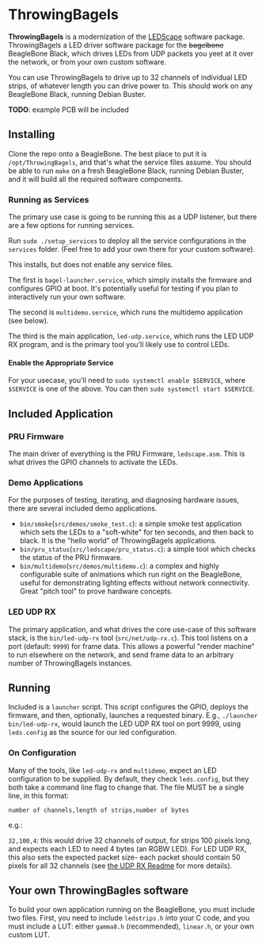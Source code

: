 # ThrowingBagels
**ThrowingBagels** is a modernization of the [LEDScape](https://github.com/osresearch/LEDscape) software package. ThrowingBagels a LED driver software package for the ~~bagelbone~~ BeagleBone Black, which drives LEDs from UDP packets you yeet at it over the network, or from your own custom software.

You can use ThrowingBagels to drive up to 32 channels of individual LED strips, of whatever length you can drive power to. This should work on any BeagleBone Black, running Debian Buster.

**TODO**: example PCB will be included

## Installing
Clone the repo onto a BeagleBone. The best place to put it is `/opt/ThrowingBagels`, and that's what the service files assume. You should be able to run `make` on a fresh BeagleBone Black, running Debian Buster, and it will build all the required software components.

### Running as Services
The primary use case is going to be running this as a UDP listener, but there are a few options for running services.

Run `sudo ./setup_services` to deploy all the service configurations in the `services` folder. (Feel free to add your own there for your custom software).

This installs, but does not enable any service files. 

The first is `bagel-launcher.service`, which simply installs the firmware and configures GPIO at boot. It's potentially useful for testing if you plan to interactively run your own software.

The second is `multidemo.service`, which runs the multidemo application (see below).

The third is the main application, `led-udp.service`, which runs the LED UDP RX program, and is the primary tool you'll likely use to control LEDs.

#### Enable the Appropriate Service
For your usecase, you'll need to `sudo systemctl enable $SERVICE`, where `$SERVICE` is one of the above. You can then `sudo systemctl start $SERVICE`.

## Included Application
### PRU Firmware
The main driver of everything is the PRU Firmware, `ledscape.asm`. This is what drives the GPIO channels to activate the LEDs.

### Demo Applications
For the purposes of testing, iterating, and diagnosing hardware issues, there are several included demo applications.

* `bin/smoke`(`src/demos/smoke_test.c`): a simple smoke test application which sets the LEDs to a "soft-white" for ten seconds, and then back to black. It is the "hello world" of ThrowingBagels applications.
* `bin/pru_status`(`src/ledscape/pru_status.c`): a simple tool which checks the status of the PRU firmware.
* `bin/multidemo`(`src/demos/multidemo.c`): a complex and highly configurable suite of animations which run right on the BeagleBone, useful for demonstrating lighting effects without network connectivity. Great "pitch tool" to prove hardware concepts.

### LED UDP RX
The primary application, and what drives the core use-case of this software stack, is the `bin/led-udp-rx` tool (`src/net/udp-rx.c`). This tool listens on a port (default: `9999`) for frame data. This allows a powerful "render machine" to run elsewhere on the network, and send frame data to an arbitrary number of ThrowingBagels instances.

## Running
Included is a `launcher` script. This script configures the GPIO, deploys the firmware, and then, optionally, launches a requested binary. E.g., `./launcher bin/led-udp-rx`, would launch the LED UDP RX tool on port 9999, using `leds.config` as the source for our led configuration.

### On Configuration
Many of the tools, like `led-udp-rx` and `multidemo`, expect an LED configuration to be supplied. By default, they check `leds.config`, but they both take a command line flag to change that. The file MUST be a single line, in this format:

`number of channels,length of strips,number of bytes`

e.g.:

`32,100,4`: this would drive 32 channels of output, for strips 100 pixels long, and expects each LED to need 4 bytes (an RGBW LED). For LED UDP RX, this also sets the expected packet size- each packet should contain 50 pixels for all 32 channels (see [the UDP RX Readme](src/net/README.md) for more details).


## Your own ThrowingBagles software
To build your own application running on the BeagleBone, you must include two files. First, you need to include `ledstrips.h` into your C code, and you must include a LUT: either `gamma8.h` (recommended), `linear.h`, or your own custom LUT.

